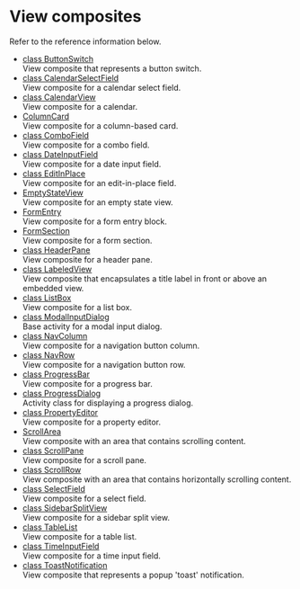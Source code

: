 # View composites

Refer to the reference information below.

- [<!--{ref:class}-->class ButtonSwitch](ref/ButtonSwitch.md) \
    View composite that represents a button switch.
- [<!--{ref:class}-->class CalendarSelectField](ref/CalendarSelectField.md) \
    View composite for a calendar select field.
- [<!--{ref:class}-->class CalendarView](ref/CalendarView.md) \
    View composite for a calendar.
- [<!--{ref:class}-->ColumnCard](ref/ColumnCard.md) \
    View composite for a column-based card.
- [<!--{ref:class}-->class ComboField](ref/ComboField.md) \
    View composite for a combo field.
- [<!--{ref:class}-->class DateInputField](ref/DateInputField.md) \
    View composite for a date input field.
- [<!--{ref:class}-->class EditInPlace](ref/EditInPlace.md) \
    View composite for an edit-in-place field.
- [<!--{ref:class}-->EmptyStateView](ref/EmptyStateView.md) \
    View composite for an empty state view.
- [<!--{ref:class}-->FormEntry](ref/FormEntry.md) \
    View composite for a form entry block.
- [<!--{ref:class}-->FormSection](ref/FormSection.md) \
    View composite for a form section.
- [<!--{ref:class}-->class HeaderPane](ref/HeaderPane.md) \
    View composite for a header pane.
- [<!--{ref:class}-->class LabeledView](ref/LabeledView.md) \
    View composite that encapsulates a title label in front or above an embedded view.
- [<!--{ref:class}-->class ListBox](ref/ListBox.md) \
    View composite for a list box.
- [<!--{ref:class}-->class ModalInputDialog](ref/ModalInputDialog.md) \
    Base activity for a modal input dialog.
- [<!--{ref:class}-->class NavColumn](ref/NavColumn.md) \
    View composite for a navigation button column.
- [<!--{ref:class}-->class NavRow](ref/NavRow.md) \
    View composite for a navigation button row.
- [<!--{ref:class}-->class ProgressBar](ref/ProgressBar.md) \
    View composite for a progress bar.
- [<!--{ref:class}-->class ProgressDialog](ref/ProgressDialog.md) \
    Activity class for displaying a progress dialog.
- [<!--{ref:class}-->class PropertyEditor](ref/PropertyEditor.md) \
    View composite for a property editor.
- [<!--{ref:class}-->ScrollArea](ref/ScrollArea.md) \
    View composite with an area that contains scrolling content.
- [<!--{ref:class}-->class ScrollPane](ref/ScrollPane.md) \
    View composite for a scroll pane.
- [<!--{ref:class}-->class ScrollRow](ref/ScrollRow.md) \
    View composite with an area that contains horizontally scrolling content.
- [<!--{ref:class}-->class SelectField](ref/SelectField.md) \
    View composite for a select field.
- [<!--{ref:class}-->class SidebarSplitView](ref/SidebarSplitView.md) \
    View composite for a sidebar split view.
- [<!--{ref:class}-->class TableList](ref/TableList.md) \
    View composite for a table list.
- [<!--{ref:class}-->class TimeInputField](ref/TimeInputField.md) \
    View composite for a time input field.
- [<!--{ref:class}-->class ToastNotification](ref/ToastNotification.md) \
    View composite that represents a popup 'toast' notification.
